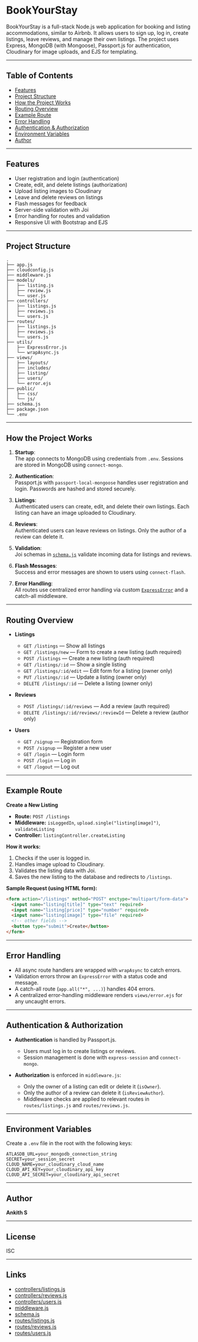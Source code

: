 # BookYourStay

BookYourStay is a full-stack Node.js web application for booking and listing accommodations, similar to Airbnb. It allows users to sign up, log in, create listings, leave reviews, and manage their own listings. The project uses Express, MongoDB (with Mongoose), Passport.js for authentication, Cloudinary for image uploads, and EJS for templating.

---

## Table of Contents

- [Features](#features)
- [Project Structure](#project-structure)
- [How the Project Works](#how-the-project-works)
- [Routing Overview](#routing-overview)
- [Example Route](#example-route)
- [Error Handling](#error-handling)
- [Authentication & Authorization](#authentication--authorization)
- [Environment Variables](#environment-variables)
- [Author](#author)

---

## Features

- User registration and login (authentication)
- Create, edit, and delete listings (authorization)
- Upload listing images to Cloudinary
- Leave and delete reviews on listings
- Flash messages for feedback
- Server-side validation with Joi
- Error handling for routes and validation
- Responsive UI with Bootstrap and EJS

---

## Project Structure

```
.
├── app.js
├── cloudconfig.js
├── middleware.js
├── models/
│   ├── listing.js
│   ├── review.js
│   └── user.js
├── controllers/
│   ├── listings.js
│   ├── reviews.js
│   └── users.js
├── routes/
│   ├── listings.js
│   ├── reviews.js
│   └── users.js
├── utils/
│   ├── ExpressError.js
│   └── wrapAsync.js
├── views/
│   ├── layouts/
│   ├── includes/
│   ├── listing/
│   ├── users/
│   └── error.ejs
├── public/
│   ├── css/
│   └── js/
├── schema.js
├── package.json
└── .env
```

---

## How the Project Works

1. **Startup**:  
   The app connects to MongoDB using credentials from `.env`. Sessions are stored in MongoDB using `connect-mongo`.

2. **Authentication**:  
   Passport.js with `passport-local-mongoose` handles user registration and login. Passwords are hashed and stored securely.

3. **Listings**:  
   Authenticated users can create, edit, and delete their own listings. Each listing can have an image uploaded to Cloudinary.

4. **Reviews**:  
   Authenticated users can leave reviews on listings. Only the author of a review can delete it.

5. **Validation**:  
   Joi schemas in [`schema.js`](schema.js) validate incoming data for listings and reviews.

6. **Flash Messages**:  
   Success and error messages are shown to users using `connect-flash`.

7. **Error Handling**:  
   All routes use centralized error handling via custom [`ExpressError`](utils/ExpressError.js) and a catch-all middleware.

---

## Routing Overview

- **Listings**
  - `GET /listings` — Show all listings
  - `GET /listings/new` — Form to create a new listing (auth required)
  - `POST /listings` — Create a new listing (auth required)
  - `GET /listings/:id` — Show a single listing
  - `GET /listings/:id/edit` — Edit form for a listing (owner only)
  - `PUT /listings/:id` — Update a listing (owner only)
  - `DELETE /listings/:id` — Delete a listing (owner only)

- **Reviews**
  - `POST /listings/:id/reviews` — Add a review (auth required)
  - `DELETE /listings/:id/reviews/:reviewId` — Delete a review (author only)

- **Users**
  - `GET /signup` — Registration form
  - `POST /signup` — Register a new user
  - `GET /login` — Login form
  - `POST /login` — Log in
  - `GET /logout` — Log out

---

## Example Route

**Create a New Listing**

- **Route:** `POST /listings`
- **Middleware:** `isLoggedIn`, `upload.single("listing[image]")`, `validateListing`
- **Controller:** `listingController.createListing`

**How it works:**
1. Checks if the user is logged in.
2. Handles image upload to Cloudinary.
3. Validates the listing data with Joi.
4. Saves the new listing to the database and redirects to `/listings`.

**Sample Request (using HTML form):**
```html
<form action="/listings" method="POST" enctype="multipart/form-data">
  <input name="listing[title]" type="text" required>
  <input name="listing[price]" type="number" required>
  <input name="listing[image]" type="file" required>
  <!-- other fields -->
  <button type="submit">Create</button>
</form>
```

---

## Error Handling

- All async route handlers are wrapped with `wrapAsync` to catch errors.
- Validation errors throw an `ExpressError` with a status code and message.
- A catch-all route (`app.all("*", ...)`) handles 404 errors.
- A centralized error-handling middleware renders `views/error.ejs` for any uncaught errors.

---

## Authentication & Authorization

- **Authentication** is handled by Passport.js.  
  - Users must log in to create listings or reviews.
  - Session management is done with `express-session` and `connect-mongo`.

- **Authorization** is enforced in `middleware.js`:
  - Only the owner of a listing can edit or delete it (`isOwner`).
  - Only the author of a review can delete it (`isReviewAuthor`).
  - Middleware checks are applied to relevant routes in `routes/listings.js` and `routes/reviews.js`.

---

## Environment Variables

Create a `.env` file in the root with the following keys:

```
ATLASDB_URL=your_mongodb_connection_string
SECRET=your_session_secret
CLOUD_NAME=your_cloudinary_cloud_name
CLOUD_API_KEY=your_cloudinary_api_key
CLOUD_API_SECRET=your_cloudinary_api_secret
```

---

## Author

**Ankith S**

---

## License

ISC

---

## Links

- [controllers/listings.js](controllers/listings.js)
- [controllers/reviews.js](controllers/reviews.js)
- [controllers/users.js](controllers/users.js)
- [middleware.js](middleware.js)
- [schema.js](schema.js)
- [routes/listings.js](routes/listings.js)
- [routes/reviews.js](routes/reviews.js)
- [routes/users.js](routes/users.js)